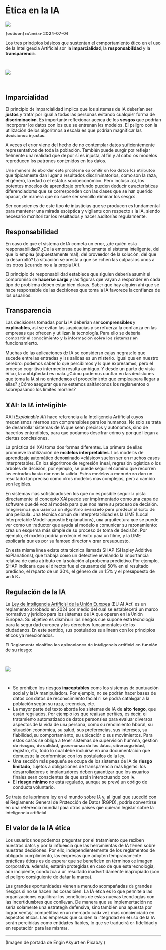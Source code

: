 # Ética en la IA
![](img/woman-2604283_1920.jpg)

{octicon}`calendar` 2024-07-04

Los tres principios básicos que sustentan el comportamiento ético en el uso de la Inteligencia Artificial son la **imparcialidad**, la **responsabilidad** y la **transparencia**.

&nbsp;

![](img/pilares-ia-etica-1.png)

&nbsp;

## Imparcialidad

El principio de imparcialidad implica que los sistemas de IA deberían ser **justos** y tratar por igual a todas las personas evitando cualquier forma de **discriminación**. Es importante reflexionar acerca de los **sesgos** que podrían incorporar los datos con los que se entrenan los modelos. El peligro con la utilización de los algoritmos a escala es que podrían magnificar las decisiones injustas.

A veces el error viene del hecho de no contemplar datos suficientemente representativos de toda la población. También puede surgir por reflejar fielmente una realidad que de por sí es injusta, al fin y al cabo los modelos reproducen los patrones contenidos en los datos.

Una manera de abordar este problema es omitir en los datos los atributos que típicamente dan lugar a resultados discriminatorios, como son la raza, el género, la edad o el estatus socioeconómico. Pero incluso así, los potentes modelos de aprendizaje profundo pueden deducir características diferenciadoras que se corresponden con las clases que se han querido opacar, de manera que no suele ser sencillo eliminar los sesgos.

Ser conscientes de este tipo de injusticias que se producen es fundamental para mantener una mirada escéptica y vigilante con respecto a la IA, siendo necesario monitorizar los resultados y hacer auditorías regularmente.

## Responsabilidad

En caso de que el sistema de IA cometa un error, ¿de quién es la responsabilidad? ¿De la empresa que implementa el sistema inteligente, del que lo emplea (supuestamente mal), del proveedor de la solución, del que la desarrolló? La situación se presta a que se echen las culpas los unos a los otros (¡cuando no a la propia IA!).

El principio de responsabilidad establece que alguien debería asumir el compromiso de **hacerse cargo** y las figuras que vayan a responder en cada tipo de problema deben estar bien claras. Saber que hay alguien ahí que se hace responsable de las decisiones que toma la IA favorece la confianza de los usuarios.

## Transparencia

Las decisiones tomadas por la IA deberían ser **comprensibles** y **explicables**, así se evitan las suspicacias y se refuerza la confianza en las empresas que ofrecen y utilizan la tecnología. Para ello se debería compartir el conocimiento y la información sobre los sistemas en funcionamiento.

Muchas de las aplicaciones de IA se consideran cajas negras: lo que sucede entre las entradas y las salidas es un misterio. Igual que en nuestro cerebro: podemos saber lo que percibimos y lo que expresamos, pero el proceso cognitivo intermedio resulta ambiguo. Y desde un punto de vista ético, la ambigüedad es mala. ¿Cómo podemos confiar en las decisiones que toma la IA si no entendemos el procedimiento que emplea para llegar a ellas? ¿Cómo asegurar que no estamos saltándonos los reglamentos o sobrepasando los límites morales?

## XAI: la IA inteligible

XAI (_Explainable AI_) hace referencia a la Inteligencia Artificial cuyos mecanismos internos son comprensibles para los humanos. No solo se trata de desarrollar sistemas de IA que sean precisos y autónomos, sino de hacerlos entendibles, para que podamos descifrar cómo y por qué llegan a ciertas conclusiones.

La práctica del XAI toma dos formas diferentes. La primera de ellas promueve la utilización de **modelos interpretables**. Los modelos de aprendizaje automático denominado «clásico» suelen ser en muchos casos interpretables. En los algoritmos de regresión lineal, regresión logística o los árboles de decisión, por ejemplo, se puede seguir el camino que recorren las entradas hasta dar con la salida. Estos modelos a menudo no dan un resultado tan preciso como otros modelos más complejos, pero a cambio son legibles.

En sistemas más sofisticados en los que no es posible seguir la pista directamente, el concepto XAI puede ser implementado como una capa de software que dé voz al modelo para que nos narre su proceso de decisión. Imaginemos que usamos un algoritmo avanzado para predecir el éxito de una película. Una técnica común de interpretabilidad es la LIME (Local Interpretable Model-agnostic Explanations), una arquitectura que se puede ver como un traductor que ayuda al modelo a comunicar su razonamiento: crea un esquema más simple de su proceso de toma de decisión. Por ejemplo, el modelo podría predecir el éxito para un filme, y la LIME explicaría que es por su famoso director y gran presupuesto.

En esta misma línea existe otra técnica llamada SHAP (SHapley Additive exPlanations), que trabaja como un detective revelando la importancia relativa de cada atributo en la solución al problema predictivo. Por ejemplo, SHAP indicaría que el director fue el causante del 50% en el resultado predicho, el reparto de un 30%, el género de un 15% y el presupuesto de un 5%.

## Regulación de la IA

La [Ley de Inteligencia Artificial de la Unión Europea](https://artificialintelligenceact.eu/es/high-level-summary/) (EU AI Act) es un reglamento aprobado en 2024 por medio del cual se establecerá un marco normativo y jurídico para los sistemas de IA que operen en la Unión Europea. Su objetivo es disminuir los riesgos que supone esta tecnología para la seguridad europea y los derechos fundamentales de los ciudadanos. En este sentido, sus postulados se alinean con los principios éticos ya mencionados.

El Reglamento clasifica las aplicaciones de inteligencia artificial en función de su riesgo:

&nbsp;

![](img/ethics-01-1.png)

&nbsp;

- Se prohíben los riesgos **inaceptables** como los sistemas de puntuación social y la IA manipuladora. Por ejemplo, no se podrán hacer bases de datos con datos de reconocimiento facial ni se podrá catalogar a la población según su raza, creencias, etc.
- La mayor parte del texto aborda los sistemas de IA de **alto riesgo**, que están regulados. Por ejemplo los que realizan perfiles, es decir, el tratamiento automatizado de datos personales para evaluar diversos aspectos de la vida de una persona, como su rendimiento laboral, su situación económica, su salud, sus preferencias, sus intereses, su fiabilidad, su comportamiento, su ubicación o sus movimientos. Para estos casos se obliga a tener sistemas de supervisión humana, gestión de riesgos, de calidad, gobernanza de los datos, ciberseguridad, registro, etc, todo lo cual debe incluirse en una documentación que demuestre la conformidad con los postulados de la ley.
- Una sección más pequeña se ocupa de los sistemas de IA de **riesgo limitado**, sujetos a obligaciones de transparencia más ligeras: los desarrolladores e implantadores deben garantizar que los usuarios finales sean conscientes de que están interactuando con IA.
- El **riesgo mínimo** no está regulado, aunque se prevé un código de conducta voluntario.

Se trata de la primera ley en el mundo sobre IA y, al igual que sucedió con el Reglamento General de Protección de Datos (RGPD), podría convertirse en una referencia mundial para otros países que quieran legislar sobre la inteligencia artificial.

## El valor de la IA ética

Los usuarios nos podemos preguntar por el tratamiento que reciben nuestros datos y por la influencia que las herramientas de IA tienen sobre nuestras decisiones. Por ello, independientemente de los reglamentos de obligado cumplimiento, las empresas que adopten tempranamente prácticas éticas es de esperar que se beneficien en términos de imagen corporativa. Además, estarán protegidas en caso de que esta tecnología, aún incipiente, conduzca a un resultado inadvertidamente inapropiado (con el peligro consiguiente de dañar la marca).

Las grandes oportunidades vienen a menudo acompañadas de grandes riesgos si no se hacen las cosas bien. La IA ética es lo que permite a las organizaciones equilibrar los beneficios de estas nuevas tecnologías con las incertidumbres que conllevan. De manera que su implementación no sería solamente una estrategia defensiva, sino también una apuesta por lograr ventaja competitiva en un mercado cada vez más concienciado en aspectos éticos. Las empresas que cuiden la integridad en el uso de la IA serán percibidas como entidades fiables, lo que se traducirá en fidelidad y en reputación para las mismas.

---
(Imagen de portada de Engin Akyurt en Pixabay.)